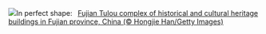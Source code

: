 ![](https://www.bing.com/th?id=OHR.TulouFujian_EN-US6009679228_UHD.jpg&w=1000)In perfect shape:&nbsp;&ensp;[Fujian Tulou complex of historical and cultural heritage buildings in Fujian province, China (© Hongjie Han/Getty Images)](https://www.bing.com/th?id=OHR.TulouFujian_EN-US6009679228_UHD.jpg)
<br><br/>
